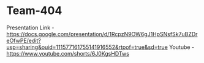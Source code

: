 # Team-404
Presentation Link - https://docs.google.com/presentation/d/1RcpzN9OW6gJ1HpSNsfSk7uBZDreOfwPE/edit?usp=sharing&ouid=111577161755141916552&rtpof=true&sd=true 
Youtube - https://www.youtube.com/shorts/6J0KgsHDTws
